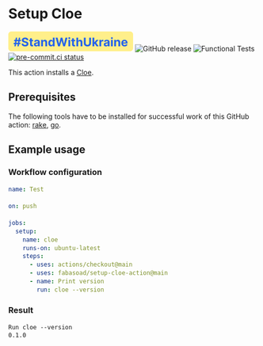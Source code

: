 # Setup Cloe

[![Stand With Ukraine](https://raw.githubusercontent.com/vshymanskyy/StandWithUkraine/main/badges/StandWithUkraine.svg)](https://stand-with-ukraine.pp.ua)
![GitHub release](https://img.shields.io/github/v/release/fabasoad/setup-cloe-action?include_prereleases)
![Functional Tests](https://github.com/fabasoad/setup-cloe-action/workflows/Functional%20Tests/badge.svg)
[![pre-commit.ci status](https://results.pre-commit.ci/badge/github/fabasoad/setup-cloe-action/main.svg)](https://results.pre-commit.ci/latest/github/fabasoad/setup-cloe-action/main)

This action installs a [Cloe](https://cloe-lang.org).

## Prerequisites

The following tools have to be installed for successful work of this GitHub action:
[rake](https://ruby.github.io/rake), [go](https://go.dev).

## Example usage

### Workflow configuration

```yaml
name: Test

on: push

jobs:
  setup:
    name: cloe
    runs-on: ubuntu-latest
    steps:
      - uses: actions/checkout@main
      - uses: fabasoad/setup-cloe-action@main
      - name: Print version
        run: cloe --version
```

### Result

```shell
Run cloe --version
0.1.0
```
